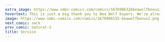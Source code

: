 ```yaml
---
extra_image: https://www.smbc-comics.com/comics/1676906326beawolfbonus2after.png
hovertext: This is just a big thank you to Bea Wolf buyers. We're already in our 3rd printing and it doesn't come out for a month. If you want a hardcover, lock it in soon - they're gorgeous :D
image: https://www.smbc-comics.com/comics/1676906155-beawolfbonus2.png
next_comic: sack
prev_comic: natural-2
title: Service
---
```


